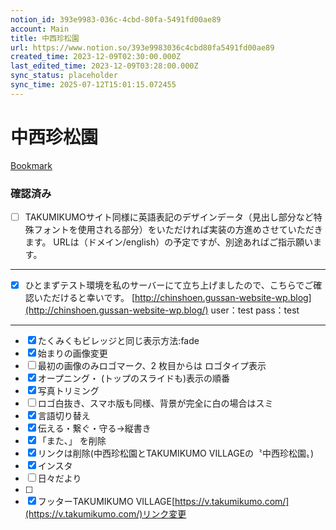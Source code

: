 ```yaml
---
notion_id: 393e9983-036c-4cbd-80fa-5491fd00ae89
account: Main
title: 中西珍松園
url: https://www.notion.so/393e9983036c4cbd80fa5491fd00ae89
created_time: 2023-12-09T02:30:00.000Z
last_edited_time: 2023-12-09T03:28:00.000Z
sync_status: placeholder
sync_time: 2025-07-12T15:01:15.072455
---
```

# 中西珍松園

  [Bookmark](https://www.loom.com/share/8ce72e074a5d4758b2e4f5efce111752?sid=752756b4-3d6c-484e-a4d9-a10b1e00479c)
  ### 確認済み
  
  
  
  - [ ] TAKUMIKUMOサイト同様に英語表記のデザインデータ（見出し部分など特殊フォントを使用される部分）をいただければ実装の方進めさせていただきます。
URLは（ドメイン/english）の予定ですが、別途あればご指示願います。
  ---
  
  
  - [x] ひとまずテスト環境を私のサーバーにて立ち上げましたので、こちらでご確認いただけると幸いです。
[http://chinshoen.gussan-website-wp.blog](http://chinshoen.gussan-website-wp.blog/)
user：test
pass：test
  ---
  
  - [x] たくみくもビレッジと同じ表示方法:fade
  - [x] 始まりの画像変更
  - [ ] 最初の画像のみロゴマーク、2 枚目からは ロゴタイプ表示
  - [x] オープニング・ (トップのスライドも)表示の順番
  - [x] 写真トリミング
  - [ ] ロゴ白抜き、スマホ版も同様、背景が完全に白の場合はスミ
  - [x] 言語切り替え
  - [x] 伝える・繋ぐ・守る→縦書き
  - [x] 「また、」 を削除
  - [x] リンクは削除(中西珍松園とTAKUMIKUMO VILLAGEの〝中西珍松園〟)
  - [x] インスタ
  - [ ] 日々だより
  - [ ] 
  - [x] フッターTAKUMIKUMO VILLAGE[https://v.takumikumo.com/](https://v.takumikumo.com/)リンク変更